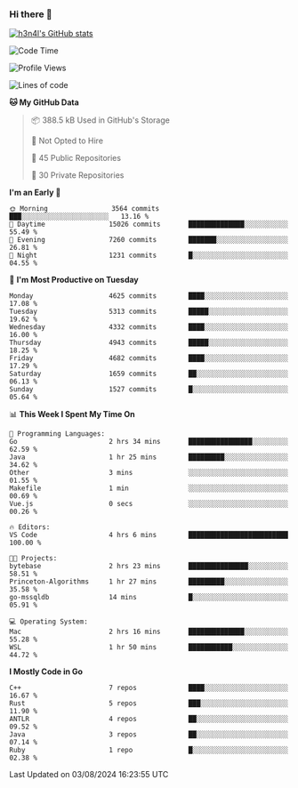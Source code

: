 ### Hi there 👋

[![h3n4l's GitHub stats](https://github-readme-stats.vercel.app/api?username=h3n4l&count_private=true&show_icons=true&theme=radical)](https://github.com/h3n4l/github-readme-stats)

<!--START_SECTION:waka-->
![Code Time](http://img.shields.io/badge/Code%20Time-1%2C887%20hrs%2017%20mins-blue)

![Profile Views](http://img.shields.io/badge/Profile%20Views-0-blue)

![Lines of code](https://img.shields.io/badge/From%20Hello%20World%20I%27ve%20Written-10.7%20million%20lines%20of%20code-blue)

**🐱 My GitHub Data** 

> 📦 388.5 kB Used in GitHub's Storage 
 > 
> 🚫 Not Opted to Hire
 > 
> 📜 45 Public Repositories 
 > 
> 🔑 30 Private Repositories 
 > 
**I'm an Early 🐤** 

```text
🌞 Morning                3564 commits        ███░░░░░░░░░░░░░░░░░░░░░░   13.16 % 
🌆 Daytime                15026 commits       ██████████████░░░░░░░░░░░   55.49 % 
🌃 Evening                7260 commits        ███████░░░░░░░░░░░░░░░░░░   26.81 % 
🌙 Night                  1231 commits        █░░░░░░░░░░░░░░░░░░░░░░░░   04.55 % 
```
📅 **I'm Most Productive on Tuesday** 

```text
Monday                   4625 commits        ████░░░░░░░░░░░░░░░░░░░░░   17.08 % 
Tuesday                  5313 commits        █████░░░░░░░░░░░░░░░░░░░░   19.62 % 
Wednesday                4332 commits        ████░░░░░░░░░░░░░░░░░░░░░   16.00 % 
Thursday                 4943 commits        █████░░░░░░░░░░░░░░░░░░░░   18.25 % 
Friday                   4682 commits        ████░░░░░░░░░░░░░░░░░░░░░   17.29 % 
Saturday                 1659 commits        ██░░░░░░░░░░░░░░░░░░░░░░░   06.13 % 
Sunday                   1527 commits        █░░░░░░░░░░░░░░░░░░░░░░░░   05.64 % 
```


📊 **This Week I Spent My Time On** 

```text
💬 Programming Languages: 
Go                       2 hrs 34 mins       ████████████████░░░░░░░░░   62.59 % 
Java                     1 hr 25 mins        █████████░░░░░░░░░░░░░░░░   34.62 % 
Other                    3 mins              ░░░░░░░░░░░░░░░░░░░░░░░░░   01.55 % 
Makefile                 1 min               ░░░░░░░░░░░░░░░░░░░░░░░░░   00.69 % 
Vue.js                   0 secs              ░░░░░░░░░░░░░░░░░░░░░░░░░   00.26 % 

🔥 Editors: 
VS Code                  4 hrs 6 mins        █████████████████████████   100.00 % 

🐱‍💻 Projects: 
bytebase                 2 hrs 23 mins       ███████████████░░░░░░░░░░   58.51 % 
Princeton-Algorithms     1 hr 27 mins        █████████░░░░░░░░░░░░░░░░   35.58 % 
go-mssqldb               14 mins             █░░░░░░░░░░░░░░░░░░░░░░░░   05.91 % 

💻 Operating System: 
Mac                      2 hrs 16 mins       ██████████████░░░░░░░░░░░   55.28 % 
WSL                      1 hr 50 mins        ███████████░░░░░░░░░░░░░░   44.72 % 
```

**I Mostly Code in Go** 

```text
C++                      7 repos             ████░░░░░░░░░░░░░░░░░░░░░   16.67 % 
Rust                     5 repos             ███░░░░░░░░░░░░░░░░░░░░░░   11.90 % 
ANTLR                    4 repos             ██░░░░░░░░░░░░░░░░░░░░░░░   09.52 % 
Java                     3 repos             ██░░░░░░░░░░░░░░░░░░░░░░░   07.14 % 
Ruby                     1 repo              █░░░░░░░░░░░░░░░░░░░░░░░░   02.38 % 
```




 Last Updated on 03/08/2024 16:23:55 UTC
<!--END_SECTION:waka-->

